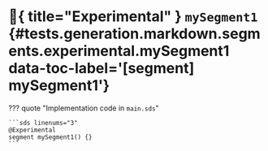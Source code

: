 [//]: # (DO NOT EDIT THIS FILE DIRECTLY. Instead, edit the corresponding stub file and execute `npm run docs:api`.)

# :test_tube:{ title="Experimental" } <code class="doc-symbol doc-symbol-segment"></code> `mySegment1` {#tests.generation.markdown.segments.experimental.mySegment1 data-toc-label='[segment] mySegment1'}

??? quote "Implementation code in `main.sds`"

    ```sds linenums="3"
    @Experimental
    segment mySegment1() {}
    ```
